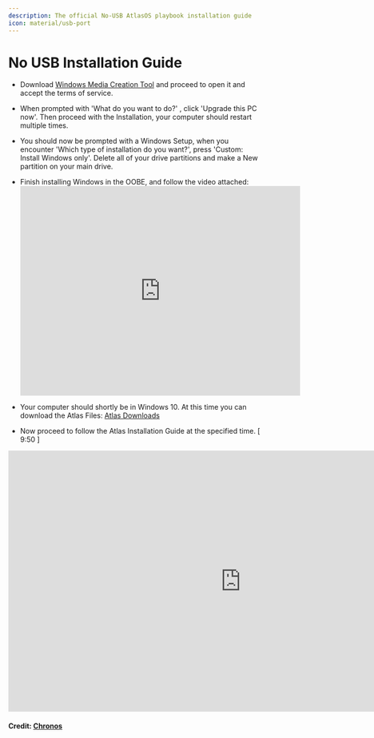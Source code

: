 ```yaml
---
description: The official No-USB AtlasOS playbook installation guide
icon: material/usb-port
---
```


# No USB Installation Guide

- Download [Windows Media Creation Tool](https://go.microsoft.com/fwlink/?LinkId=691209) and proceed to open it and accept the terms of service.

- When prompted with 'What do you want to do?' , click 'Upgrade this PC now'. Then proceed with the Installation, your computer should restart multiple times.

- You should now be prompted with a Windows Setup, when you encounter 'Which type of installation do you want?', press 'Custom: Install Windows only'. Delete all of your drive partitions and make a New partition on your main drive.

- Finish installing Windows in the OOBE, and follow the video attached: <iframe src="https://cdn.jsdelivr.net/gh/amitxv/PC-Tuning@main/media/oobe-windows10+-example.mp4" width="560" height="420" frameborder="0" allowfullscreen></iframe>

- Your computer should shortly be in Windows 10. At this time you can download the Atlas Files: [Atlas Downloads](https://atlasos.net/downloads/w10_22h2)

- Now proceed to follow the Atlas Installation Guide at the specified time. [ 9:50 ]
<iframe width="930" height="523" src="https://www.youtube.com/embed/GoO36Tj5TGE?t=523" title="Atlas OS — Installation Guide &amp; Overview (Performant Windows!)" frameborder="0" allow="accelerometer; autoplay; clipboard-write; encrypted-media; gyroscope; picture-in-picture; web-share" allowfullscreen></iframe>

#### Credit: [Chronos](https://github.com/CrownedMatrix)
